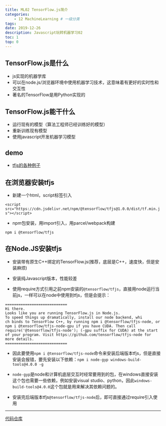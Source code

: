 ```yaml
---
title: ML02 TensorFlow.js简介
categories:
    - 12 MachineLearning # 一级分类
tags:
date: 2019-12-26
description: Javascript玩转机器学习02
toc: 1
top: 0
---
```


## TensorFlow.js是什么
- js实现的机器学库
- 可以在node.js/浏览器环境中使用机器学习技术，这意味着有更好的实时性和交互性
- 著名的TensorFlow是用Python实现的

## TensorFlow.js能干什么
- 运行现有的模型（算法工程师已经训练好的模型）
- 重新训练现有模型
- 使用javascript开发机器学习模型

## demo
- [tfjs的各种例子](https://github.com/tensorflow/tfjs-examples)

## 在浏览器安装tfjs
- 新建一个html，script标签引入

`<script src="https://cdn.jsdelivr.net/npm/@tensorflow/tfjs@1.0.0/dist/tf.min.js"></script>`

- npm包安装，用import引入，用parcel/webpack构建

`npm i @tensorflow/tfjs`

## 在Node.JS安装tfjs
- 安装带有原生C++绑定的TensorFlow.js(推荐，底层是C++，速度快，但是安装麻烦)
- 安装纯Javascript版本，性能较差

- 使用require方式引用之前npm安装的`@tensorflow/tfjs`，直接用node运行当前js，一样可以在node中使用到tfjs，但是会提示：

```
============================
Hi there. 
Looks like you are running TensorFlow.js in Node.js. 
To speed things up dramatically, install our node backend, whi
ch binds to TensorFlow C++, by running npm i @tensorflow/tfjs-node, or npm i @tensorflow/tfjs-node-gpu if you have CUDA. Then call require('@tensorflow/tfjs-node'); (-gpu suffix for CUDA) at the start of your program. Visit https://github.com/tensorflow/tfjs-node for more details.
============================
```

- 因此要使用`npm i @tensorflow/tfjs-node`命令来安装后端版本tfjs，但是直接安装会报错，要先安装以下依赖：`npm i node-gyp windows-build-tools@4.0.0 -g`

- `node-gyp`是node和计算机底层交互时经常要用到的包，在windows直接安装这个包也需要一些依赖，例如安装visual studio、python，因此`windows-build-tools@4.0.0`这个包就是用来解决其依赖问题的。

- 安装完后端版本tfjs`@tensorflow/tfjs-node`后，即可直接通过require引入使用

---
[代码仓库](https://github.com/scarsu/js-ml.git)